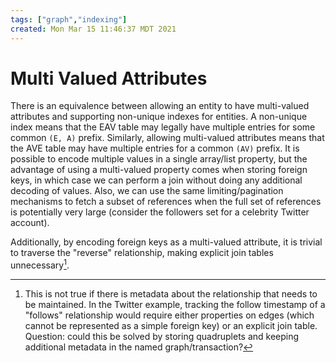 ```yaml
---
tags: ["graph","indexing"]
created: Mon Mar 15 11:46:37 MDT 2021
---
```


# Multi Valued Attributes

There is an equivalence between allowing an entity to have multi-valued attributes and supporting non-unique indexes for entities. A non-unique index means that the EAV table may legally have multiple entries for some common `(E, A)` prefix. Similarly, allowing multi-valued attributes means that the AVE table may have multiple entries for a common `(AV)` prefix. It is possible to encode multiple values in a single array/list property, but the advantage of using a multi-valued property comes when storing foreign keys, in which case we can perform a join without doing any additional decoding of values. Also, we can use the same limiting/pagination mechanisms to fetch a subset of references when the full set of references is potentially very large (consider the followers set for a celebrity Twitter account).

Additionally, by encoding foreign keys as a multi-valued attribute, it is trivial to traverse the "reverse" relationship, making explicit join tables unnecessary[^1].

[^1]: This is not true if there is metadata about the relationship that needs to be maintained. In the Twitter example, tracking the follow timestamp of a "follows" relationship would require either properties on edges (which cannot be represented as a simple foreign key) or an explicit join table. Question: could this be solved by storing quadruplets and keeping additional metadata in the named graph/transaction?
